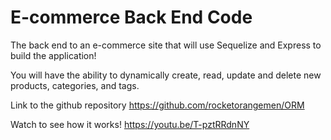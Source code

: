 # E-commerce Back End Code
The back end to an e-commerce site that will use Sequelize and Express to build the application!

You will have the ability to dynamically create, read, update and delete new products, categories, and tags.

Link to the github repository
https://github.com/rocketorangemen/ORM

Watch to see how it works!
https://youtu.be/T-pztRRdnNY